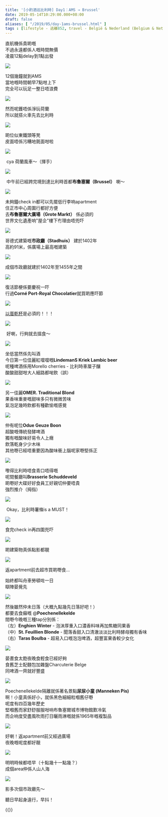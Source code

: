 ```yaml
---
title: '[小酌酒巡比利時] Day1：AMS → Brussel'
date: 2019-05-14T10:29:00.000+08:00
draft: false
aliases: [ "/2019/05/day-1ams-brussel.html" ]
tags : [lifestyle - 逃離852, travel - België & Nederland (Belgium & Netherlands)]
---
```


直航機係貴啲嘅  
不過永遠都係人嘅時間無價  
凌晨12點delay到1點出發

![](/images/belgium1z1.jpg)

12個幾鐘就到AMS  
當地嘅時間朝早7點咁上下  
完全可以玩足一整日唔浪費  

![](/images/belgium1z2.jpg)

然而呢鑊唔係淨玩荷蘭  
所以就搭火車先去比利時  

![](/images/belgium1z3.jpg)

啲位似東鐵頭等凳  
皮面唔係污糟地氈面咁啦  

![](/images/belgium1z4.jpg)

 cya 荷蘭風車～（揮手）  

![](/images/belgium1z5.jpg)

 中午前已經跨完境到達比利時首都**布魯塞爾（Brussel）** 喇～  

![](/images/belgium1z6.jpg)

未夠鐘check in都可以先擺低行李响apartment  
住正市中心周圍行都好方便  
去**布魯塞爾大廣場（Grote Markt）** 係必須的  
世界文化遺產响"屋企"樓下冇理由唔兜吓  

![](/images/belgium1z7.jpg)

哥德式建築嘅**市政廳（Stadhuis）** 建於1402年  
高約91米，係廣場上最高嘅建築

![](/images/belgium1z8.jpg)

成個市政廳就建於1402年至1455年之間

![](/images/belgium1z9.jpg)

復活節梗係要慶祝一吓  
行過**Corné Port-Royal Chocolatier**就買啲應吓節  

![](/images/belgium1z10.jpg)

[以蛋乾杯](https://hidie.net/bulgaria6a/)是必須的！！！  

![](/images/belgium1z11.jpg)

 好喇，行夠就去搵食～  

![](/images/belgium1z12.jpg)

坐低當然係先叫酒  
今日第一位佳麗紅噹噹嘅**LindemanS Kriek Lambic beer**  
呢種啤酒係用Morello cherries - 比利時車厘子釀  
酸酸甜甜咁大人細路都啱飲（誤）  

![](/images/belgium1z13.jpg)

另一佳麗**OMER. Traditional Blond**  
果香味重麥嘅甜味多只有微微苦味  
氣泡足幾時飲都有種歡愉嘅感覺  

![](/images/belgium1z14.jpg)

仲有呢位**Odue Geuze Boon**  
超酸嘅傳統發酵啤酒  
獨有嘅酸味好易令人上癮  
飲落乾身少少木味  
其他嘢已經唔重要因為酸味衝上腦呢家嘢堅係正  

![](/images/belgium1z15.jpg)

嚟得比利時唔食青口唔得嘅  
呢間餐廳叫**Brasserie Schuddeveld**  
啲嘢好大碟好好食員工好親切仲要唔貴  
強烈推介（拇指）  

![](/images/belgium1z16.jpg)

 Okay，比利時薯條is a MUST！  

![](/images/belgium1z17.jpg)

食完check in再四圍兜吓  

![](/images/belgium1z18.jpg)

啲建築物真係點影都靚  

![](/images/belgium1z19.jpg)

返apartment前去超市買啲嘢食...  
  
始終都叫舟車勞頓咗一日  
瞓陣晏覺先  

![](/images/belgium1z20.jpg)

然後雖然仲未日落（大概九點幾先日落好吧！）  
都要去食癲嘅 @**Poechenellekelde**  
間嘢今晚嘅三種tap分別係：  
（左）**Enghien Winter** - 泡沫厚重入口濃香料味再加焦糖同果香  
（中）**St. Feuillien Blonde** - 聞落香甜入口清澈淡淡比利時酵母獨有香味  
（右）**Taras Boulba** - 超易入口嘅泡泡啤酒，超豐富果香較少女化  

![](/images/belgium1z21.jpg)

晏晝食太飽夜晚食輕食已經好夠  
食舊芝士配麵包加雜盤Charcuterie Belge  
同啤酒一齊就好豐盛  

![](/images/belgium1z22.jpg)

Poechenellekelde隔離就係著名景點**尿尿小童 (Manneken Pis)**  
啊！小童真係好小，就係黑色細細粒嗰舊仔嘢  
呢度有四百幾年歷史  
堅嗰舊而家舒舒服服咁响布魯塞爾城市博物館歎冷氣  
而企响度受盡風吹雨打日曬雨淋嘅就係1965年嘅複製品  

![](/images/belgium1z23.jpg)

好喇！返apartment前又經過廣場  
夜晚嘅呢度都好靚  

![](/images/belgium1z24.jpg)

明明時候都唔早（十點幾十一點幾？）  
成個area仲係人山人海  

![](/images/belgium1z25.jpg)

影多次個市政廳先～  
  
  
聽日早起身遠行，早抖！  
  
{{<belgium>}}  
